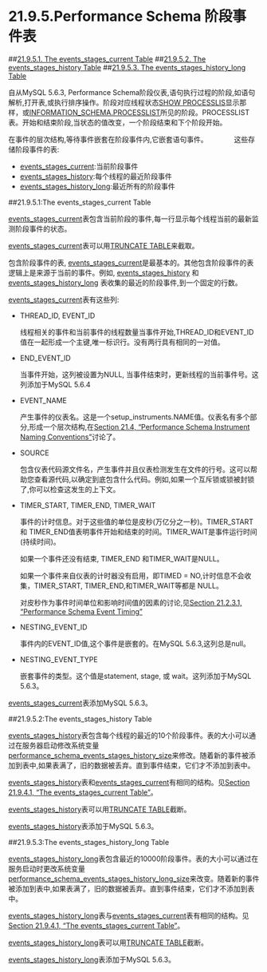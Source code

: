 # 21.9.5.Performance Schema 阶段事件表

##[21.9.5.1. The events_stages_current Table](./21.09.05_Performance_Schema_Stage_Event_Tables#21.09.05.01)
##[21.9.5.2. The events_stages_history Table](./21.09.05_Performance_Schema_Stage_Event_Tables#21.09.05.02)
##[21.9.5.3. The events_stages_history_long Table](./21.09.05_Performance_Schema_Stage_Event_Tables#21.09.05.02)

自从MySQL 5.6.3, Performance Schema阶段仪表,语句执行过程的阶段,如语句解析,打开表,或执行排序操作。阶段对应线程状态[SHOW PROCESSLIS][13.07.05#13.07.05.30]显示那样，或[INFORMATION_SCHEMA.PROCESSLIST][20.16.00]所见的阶段。PROCESSLIST表。开始和结束阶段,当状态的值改变，一个阶段结束和下个阶段开始。　　　　

在事件的层次结构,等待事件嵌套在阶段事件内,它嵌套语句事件。　　　　
这些存储阶段事件的表: 　　　　


- [events_stages_current](./21.09.05_Performance_Schema_Stage_Event_Tables#21.09.05.01):当前阶段事件　　　　
- [events_stages_history](./21.09.05_Performance_Schema_Stage_Event_Tables#21.09.05.02):每个线程的最近阶段事件　　　　
- [events_stages_history_long](./21.09.05_Performance_Schema_Stage_Event_Tables#21.09.05.03):最近所有的阶段事件

##<a name="21.09.05.01">21.9.5.1:The events_stages_current Table</a>

[events_stages_current](./21.09.05_Performance_Schema_Stage_Event_Tables#21.09.05.01)表包含当前阶段的事件,每一行显示每个线程当前的最新监测阶段事件的状态。　　　　

[events_stages_current](./21.09.05_Performance_Schema_Stage_Event_Tables#21.09.05.01)表可以用[TRUNCATE TABLE][13.01.33]来截取。　　　　

包含阶段事件的表, [events_stages_current](./21.09.05_Performance_Schema_Stage_Event_Tables#21.09.05.01)是最基本的。其他包含阶段事件的表逻辑上是来源于当前的事件。例如, [events_stages_history](./21.09.05_Performance_Schema_Stage_Event_Tables#21.09.05.02) 和 [events_stages_history_long](./21.09.05_Performance_Schema_Stage_Event_Tables#21.09.05.03) 表收集的最近的阶段事件,到一个固定的行数。　　　　

[events_stages_current](./21.09.05_Performance_Schema_Stage_Event_Tables#21.09.05.01)表有这些列:

- THREAD\_ID, EVENT\_ID

	线程相关的事件和当前事件的线程数量当事件开始,THREAD\_ID和EVENT\_ID值在一起形成一个主键,唯一标识行。没有两行具有相同的一对值。


- END\_EVENT\_ID

	当事件开始，这列被设置为NULL, 当事件结束时，更新线程的当前事件号。这列添加于MySQL 5.6.4

- EVENT_NAME

	产生事件的仪表名。这是一个setup\_instruments.NAME值。仪表名有多个部分,形成一个层次结构,在[Section 21.4, “Performance Schema Instrument Naming Conventions”](./21.04.00_Performance_Schema_Instrument_Naming_Conventions.md)讨论了。



- SOURCE
 
	包含仪表代码源文件名，产生事件并且仪表检测发生在文件的行号。这可以帮助您查看源代码,以确定到底包含什么代码。例如,如果一个互斥锁或锁被封锁了,你可以检查这发生的上下文。

- TIMER\_START, TIMER\_END, TIMER_WAIT 

	事件的计时信息。对于这些值的单位是皮秒(万亿分之一秒)。TIMER\_START 和 TIMER\_END值表明事件开始和结束的时间。TIMER_WAIT是事件运行时间(持续时间)。　　　　

	如果一个事件还没有结束, TIMER\_END 和TIMER\_WAIT是NULL。　　　　

	如果一个事件来自仪表的计时器没有启用，即TIMED = NO,计时信息不会收集，TIMER\_START, TIMER\_END,和TIMER\_WAIT等都是	NULL。　　　　

	对皮秒作为事件时间单位和影响时间值的因素的讨论,见[Section 21.2.3.1, “Performance Schema Event Timing”](./21.02.03_Performance_Schema_Runtime_Configuration.md#21.02.03.01)

- NESTING\_EVENT\_ID

	事件内的EVENT_ID值,这个事件是嵌套的。在MySQL 5.6.3,这列总是null。

- NESTING\_EVENT_TYPE
    
	嵌套事件的类型。这个值是statement, stage, 或 wait。这列添加于MySQL 5.6.3。

[events_stages_current](./21.09.05_Performance_Schema_Stage_Event_Tables#21.09.05.01)表添加MySQL 5.6.3。

##<a name="21.09.05.02">21.9.5.2:The events_stages_history Table</a>

[events_stages_history](./21.09.05_Performance_Schema_Stage_Event_Tables#21.09.05.02)表包含每个线程的最近的10个阶段事件。表的大小可以通过在服务器启动修改系统变量[performance_schema_events_stages_history_size](./21.12.00_Performance_Schema_System_Variables.md)来修改。随着新的事件被添加到表中,如果表满了，旧的数据被丢弃。直到事件结束，它们才不添加到表中。　　　　

[events_stages_history](./21.09.05_Performance_Schema_Stage_Event_Tables#21.09.05.02)表和[events_stages_current](./21.09.05_Performance_Schema_Stage_Event_Tables#21.09.05.01)有相同的结构。见[Section 21.9.4.1, “The events_stages_current Table”](./21.09.05_Performance_Schema_Stage_Event_Tables#21.09.05.01)。

[events_stages_history](./21.09.05_Performance_Schema_Stage_Event_Tables#21.09.05.02)表可以用[TRUNCATE TABLE][13.01.33]截断。　　　　

[events_stages_history](./21.09.05_Performance_Schema_Stage_Event_Tables#21.09.05.02)表添加于MySQL 5.6.3。

##<a name="21.09.05.03">21.9.5.3:The events_stages_history_long Table</a>

[events_stages_history_long](./21.09.05_Performance_Schema_Stage_Event_Tables#21.09.05.03)表包含最近的10000阶段事件。表的大小可以通过在服务启动时更改系统变量[performance_schema_events_stages_history_long_size](./21.12.00_Performance_Schema_System_Variables.md)来改变。随着新的事件被添加到表中,如果表满了，旧的数据被丢弃。直到事件结束，它们才不添加到表中。

[events_stages_history_long](./21.09.05_Performance_Schema_Stage_Event_Tables#21.09.05.03)表与[events_stages_current](./21.09.05_Performance_Schema_Stage_Event_Tables#21.09.05.01)表有相同的结构。见[Section 21.9.4.1, “The events_stages_current Table”](./21.09.05_Performance_Schema_Stage_Event_Tables#21.09.05.01)。　　　　

[events_stages_history_long](./21.09.05_Performance_Schema_Stage_Event_Tables#21.09.05.03)表可以用[TRUNCATE TABLE][13.01.33]截断。　　　　

[events_stages_history_long](./21.09.05_Performance_Schema_Stage_Event_Tables#21.09.05.03)表添加于MySQL 5.6.3。


[13.07.05#13.07.05.30]:../Chapter_13/13.07.05_SHOW_Syntax.md#13.07.05.30
[20.16.00]:../Chapter_20/20.16.00_The_INFORMATION\_SCHEMA_PROCESSLIST_Table.md
[13.01.33]:../Chapter_13/13.01.33_TRUNCATE_TABLE_Syntax.md